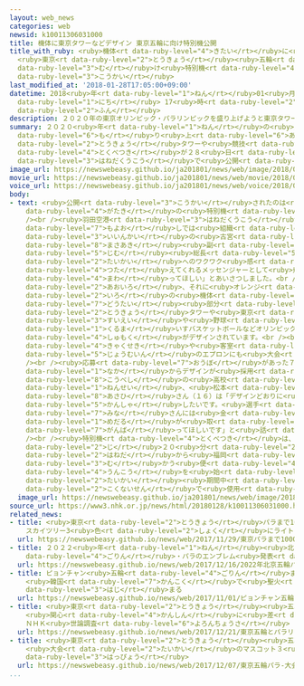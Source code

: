```yaml
---
layout: web_news
categories: web
newsid: k10011306031000
title: 機体に東京タワーなどデザイン 東京五輪に向け特別機公開
title_with_ruby: <ruby>機体<rt data-ruby-level="4">きたい</rt></ruby>に<ruby>東京<rt data-ruby-level="2">とうきょう</rt></ruby>タワーなどデザイン
  <ruby>東京<rt data-ruby-level="2">とうきょう</rt></ruby><ruby>五輪<rt data-ruby-level="4">ごりん</rt></ruby>に<ruby>向<rt
  data-ruby-level="3">む</rt></ruby>け<ruby>特別機<rt data-ruby-level="4">とくべつき</rt></ruby><ruby>公開<rt
  data-ruby-level="3">こうかい</rt></ruby>
last_modified_at: '2018-01-28T17:05:00+09:00'
datetime: 2018<ruby>年<rt data-ruby-level="1">ねん</rt></ruby>01<ruby>月<rt data-ruby-level="1">がつ</rt></ruby>28<ruby>日<rt
  data-ruby-level="1">にち</rt></ruby> 17<ruby>時<rt data-ruby-level="2">じ</rt></ruby>05<ruby>分<rt
  data-ruby-level="2">ふん</rt></ruby>
description: ２０２０年の東京オリンピック・パラリンピックを盛り上げようと東京タワーや競技などがデザインされた特別機が２８日、羽田空港で公開されました。
summary: ２０２０<ruby>年<rt data-ruby-level="1">ねん</rt></ruby>の<ruby>東京<rt data-ruby-level="2">とうきょう</rt></ruby>オリンピック・パラリンピックを<ruby>盛<rt
  data-ruby-level="6">も</rt></ruby>り<ruby>上<rt data-ruby-level="6">あ</rt></ruby>げようと<ruby>東京<rt
  data-ruby-level="2">とうきょう</rt></ruby>タワーや<ruby>競技<rt data-ruby-level="5">きょうぎ</rt></ruby>などがデザインされた<ruby>特別機<rt
  data-ruby-level="4">とくべつき</rt></ruby>が２８<ruby>日<rt data-ruby-level="1">にち</rt></ruby>、<ruby>羽田空港<rt
  data-ruby-level="3">はねだくうこう</rt></ruby>で<ruby>公開<rt data-ruby-level="3">こうかい</rt></ruby>されました。
image_url: https://newswebeasy.github.io/ja201801/news/web/image/2018/01/28/K10011306031_1801281700_1801281705_01_02.jpg
movie_url: https://newswebeasy.github.io/ja201801/news/web/movie/2018/01/28/k10011306031_201801281809_201801281814.mp4
voice_url: https://newswebeasy.github.io/ja201801/news/web/voice/2018/01/28/k10011306031_201801281809_201801281814.mp3
body:
- text: <ruby>公開<rt data-ruby-level="3">こうかい</rt></ruby>されたのは<ruby>全日空<rt data-ruby-level="3">ぜんにっくう</rt></ruby>のボーイング７７７<ruby>型機<rt
    data-ruby-level="4">がたき</rt></ruby>の<ruby>特別機<rt data-ruby-level="4">とくべつき</rt></ruby>、「ＨＥＬＬＯ２０２０ＪＥＴ」です。<br
    /><br /><ruby>羽田空港<rt data-ruby-level="3">はねだくうこう</rt></ruby>で<ruby>開<rt data-ruby-level="3">ひら</rt></ruby>かれた<ruby>催<rt
    data-ruby-level="7">もよお</rt></ruby>しでは<ruby>組織<rt data-ruby-level="5">そしき</rt></ruby><ruby>委員会<rt
    data-ruby-level="3">いいんかい</rt></ruby>の<ruby>古宮<rt data-ruby-level="3">こみや</rt></ruby><ruby>正章<rt
    data-ruby-level="8">まさあき</rt></ruby><ruby>副<rt data-ruby-level="4">ふく</rt></ruby><ruby>事務<rt
    data-ruby-level="5">じむ</rt></ruby><ruby>総長<rt data-ruby-level="5">そうちょう</rt></ruby>が「<ruby>大会<rt
    data-ruby-level="2">たいかい</rt></ruby>へのワクワク<ruby>感<rt data-ruby-level="3">かん</rt></ruby>を<ruby>伝<rt
    data-ruby-level="4">つた</rt></ruby>えてくれるメッセンジャーとして<ruby>飛<rt data-ruby-level="4">と</rt></ruby>び<ruby>回<rt
    data-ruby-level="4">まわ</rt></ruby>ってほしい」とあいさつしました。<br /><br /><ruby>黄色<rt data-ruby-level="2">きいろ</rt></ruby>や<ruby>青色<rt
    data-ruby-level="2">あおいろ</rt></ruby>、それに<ruby>オレンジ<rt data-ruby-level="2">おれんじ</rt></ruby><ruby>色<rt
    data-ruby-level="2">いろ</rt></ruby>の<ruby>機体<rt data-ruby-level="4">きたい</rt></ruby>の<ruby>胴体<rt
    data-ruby-level="7">どうたい</rt></ruby><ruby>部分<rt data-ruby-level="3">ぶぶん</rt></ruby>には<ruby>東京<rt
    data-ruby-level="2">とうきょう</rt></ruby>タワーや<ruby>東京<rt data-ruby-level="2">とうきょう</rt></ruby>スカイツリーのほか<ruby>水泳<rt
    data-ruby-level="3">すいえい</rt></ruby>や<ruby>野球<rt data-ruby-level="3">やきゅう</rt></ruby>、<ruby>車<rt
    data-ruby-level="1">くるま</rt></ruby>いすバスケットボールなどオリンピック・パラリンピックの<ruby>競技<rt data-ruby-level="5">きょうぎ</rt></ruby>や<ruby>種目<rt
    data-ruby-level="4">しゅもく</rt></ruby>がデザインされています。<br /><br />また、<ruby>機内<rt data-ruby-level="4">きない</rt></ruby>の<ruby>客席<rt
    data-ruby-level="4">きゃくせき</rt></ruby>や<ruby>客室<rt data-ruby-level="3">きゃくしつ</rt></ruby><ruby>乗務員<rt
    data-ruby-level="5">じょうむいん</rt></ruby>のエプロンにも<ruby>大会<rt data-ruby-level="2">たいかい</rt></ruby>のエンブレムがあしらわれています。<br
    /><br /><ruby>応募<rt data-ruby-level="7">おうぼ</rt></ruby>があった７８６の<ruby>作品<rt data-ruby-level="3">さくひん</rt></ruby>の<ruby>中<rt
    data-ruby-level="1">なか</rt></ruby>からデザインが<ruby>採用<rt data-ruby-level="5">さいよう</rt></ruby>された<ruby>神戸市<rt
    data-ruby-level="8">こうべし</rt></ruby>の<ruby>高校<rt data-ruby-level="2">こうこう</rt></ruby>１<ruby>年生<rt
    data-ruby-level="1">ねんせい</rt></ruby>、<ruby>松本<rt data-ruby-level="4">まつもと</rt></ruby><ruby>朝陽<rt
    data-ruby-level="8">あさひ</rt></ruby>さん（１６）は「デザインどおりに<ruby>描<rt data-ruby-level="7">えが</rt></ruby>かれていて<ruby>感謝<rt
    data-ruby-level="5">かんしゃ</rt></ruby>したいです。<ruby>選手<rt data-ruby-level="4">せんしゅ</rt></ruby>の<ruby>皆<rt
    data-ruby-level="7">みな</rt></ruby>さんには<ruby>金<rt data-ruby-level="1">きん</rt></ruby><ruby>メダル<rt
    data-ruby-level="1">めだる</rt></ruby>が<ruby>取<rt data-ruby-level="3">と</rt></ruby>れるよう<ruby>頑張<rt
    data-ruby-level="7">がんば</rt></ruby>ってほしいです」と<ruby>話<rt data-ruby-level="2">はな</rt></ruby>していました。<br
    /><br /><ruby>特別機<rt data-ruby-level="4">とくべつき</rt></ruby>は、２９<ruby>日午前<rt data-ruby-level="2">にちごぜん</rt></ruby>８<ruby>時<rt
    data-ruby-level="2">じ</rt></ruby>２０<ruby>分<rt data-ruby-level="2">ふん</rt></ruby>に<ruby>羽田<rt
    data-ruby-level="2">はねだ</rt></ruby>から<ruby>福岡<rt data-ruby-level="7">ふくおか</rt></ruby>に<ruby>向<rt
    data-ruby-level="3">む</rt></ruby>かう<ruby>便<rt data-ruby-level="4">びん</rt></ruby>で<ruby>運航<rt
    data-ruby-level="4">うんこう</rt></ruby>を<ruby>始<rt data-ruby-level="3">はじ</rt></ruby>め、<ruby>大会<rt
    data-ruby-level="2">たいかい</rt></ruby><ruby>期間中<rt data-ruby-level="3">きかんちゅう</rt></ruby>も<ruby>国内線<rt
    data-ruby-level="2">こくないせん</rt></ruby>で<ruby>使用<rt data-ruby-level="3">しよう</rt></ruby>されるということです。
  image_url: https://newswebeasy.github.io/ja201801/news/web/image/2018/01/28/K10011306031_1801281700_1801281705_01_03.jpg
source_url: https://www3.nhk.or.jp/news/html/20180128/k10011306031000.html
related_news:
- title: <ruby>東京<rt data-ruby-level="2">とうきょう</rt></ruby>パラまで1000<ruby>日<rt data-ruby-level="1">にち</rt></ruby>
    スカイツリー3<ruby>色<rt data-ruby-level="2">しょく</rt></ruby>にライトアップ
  url: https://newswebeasy.github.io/news/web/2017/11/29/東京パラまで1000日-スカイツリー3色にライトアップ
- title: ２０２２<ruby>年<rt data-ruby-level="1">ねん</rt></ruby><ruby>北京<rt data-ruby-level="8">ぺきん</rt></ruby><ruby>五輪<rt
    data-ruby-level="4">ごりん</rt></ruby>・パラのエンブレム<ruby>発表<rt data-ruby-level="3">はっぴょう</rt></ruby>
  url: https://newswebeasy.github.io/news/web/2017/12/16/2022年北京五輪パラのエンブレム発表
- title: ピョンチャン<ruby>五輪<rt data-ruby-level="4">ごりん</rt></ruby>まで100<ruby>日<rt data-ruby-level="1">にち</rt></ruby>
    <ruby>韓国<rt data-ruby-level="7">かんこく</rt></ruby>で<ruby>聖火<rt data-ruby-level="6">せいか</rt></ruby>リレー<ruby>始<rt
    data-ruby-level="3">はじ</rt></ruby>まる
  url: https://newswebeasy.github.io/news/web/2017/11/01/ピョンチャン五輪まで100日-韓国で聖火リレー始まる
- title: <ruby>東京<rt data-ruby-level="2">とうきょう</rt></ruby><ruby>五輪<rt data-ruby-level="4">ごりん</rt></ruby>とパラリンピック
    <ruby>関心<rt data-ruby-level="4">かんしん</rt></ruby>に<ruby>差<rt data-ruby-level="4">さ</rt></ruby>
    ＮＨＫ<ruby>世論調査<rt data-ruby-level="6">よろんちょうさ</rt></ruby>
  url: https://newswebeasy.github.io/news/web/2017/12/21/東京五輪とパラリンピック-関心に差-NHK世論調査
- title: <ruby>東京<rt data-ruby-level="2">とうきょう</rt></ruby><ruby>五輪<rt data-ruby-level="4">ごりん</rt></ruby>・パラ
    <ruby>大会<rt data-ruby-level="2">たいかい</rt></ruby>のマスコット３<ruby>候補<rt data-ruby-level="6">こうほ</rt></ruby>を<ruby>発表<rt
    data-ruby-level="3">はっぴょう</rt></ruby>
  url: https://newswebeasy.github.io/news/web/2017/12/07/東京五輪パラ-大会のマスコット3候補を発表
...
```

